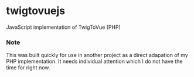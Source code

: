 # twigtovuejs
JavaScript implementation of TwigToVue (PHP)

### Note

This was built quickly for use in another project as a direct adapation of my PHP implementation. It needs individual attention which I do not have the time for right now.
